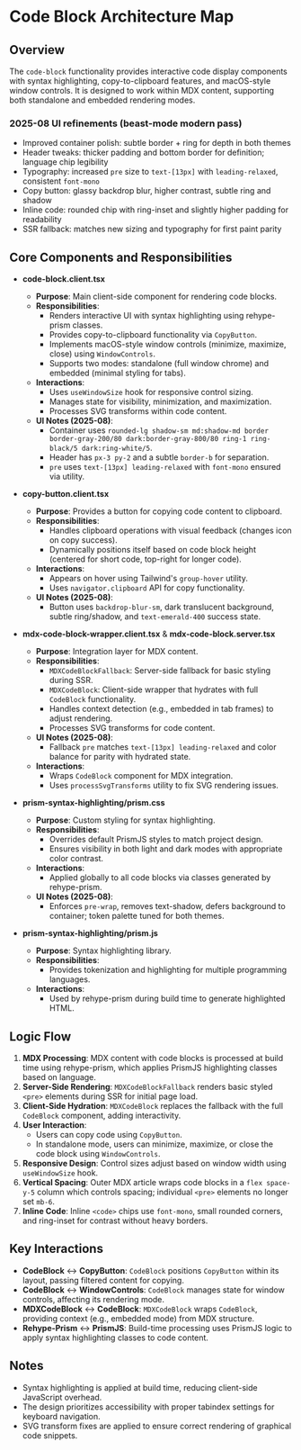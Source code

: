 # Code Block Architecture Map

## Overview

The `code-block` functionality provides interactive code display components with syntax highlighting, copy-to-clipboard features, and macOS-style window controls. It is designed to work within MDX content, supporting both standalone and embedded rendering modes.

### 2025-08 UI refinements (beast-mode modern pass)

- Improved container polish: subtle border + ring for depth in both themes
- Header tweaks: thicker padding and bottom border for definition; language chip legibility
- Typography: increased `pre` size to `text-[13px]` with `leading-relaxed`, consistent `font-mono`
- Copy button: glassy backdrop blur, higher contrast, subtle ring and shadow
- Inline code: rounded chip with ring-inset and slightly higher padding for readability
- SSR fallback: matches new sizing and typography for first paint parity

## Core Components and Responsibilities

- **code-block.client.tsx**
  - **Purpose**: Main client-side component for rendering code blocks.
  - **Responsibilities**:
    - Renders interactive UI with syntax highlighting using rehype-prism classes.
    - Provides copy-to-clipboard functionality via `CopyButton`.
    - Implements macOS-style window controls (minimize, maximize, close) using `WindowControls`.
    - Supports two modes: standalone (full window chrome) and embedded (minimal styling for tabs).
  - **Interactions**:
    - Uses `useWindowSize` hook for responsive control sizing.
    - Manages state for visibility, minimization, and maximization.
    - Processes SVG transforms within code content.
  - **UI Notes (2025-08)**:
    - Container uses `rounded-lg shadow-sm md:shadow-md border border-gray-200/80 dark:border-gray-800/80 ring-1 ring-black/5 dark:ring-white/5`.
    - Header has `px-3 py-2` and a subtle `border-b` for separation.
    - `pre` uses `text-[13px] leading-relaxed` with `font-mono` ensured via utility.

- **copy-button.client.tsx**
  - **Purpose**: Provides a button for copying code content to clipboard.
  - **Responsibilities**:
    - Handles clipboard operations with visual feedback (changes icon on copy success).
    - Dynamically positions itself based on code block height (centered for short code, top-right for longer code).
  - **Interactions**:
    - Appears on hover using Tailwind's `group-hover` utility.
    - Uses `navigator.clipboard` API for copy functionality.
  - **UI Notes (2025-08)**:
    - Button uses `backdrop-blur-sm`, dark translucent background, subtle ring/shadow, and `text-emerald-400` success state.

- **mdx-code-block-wrapper.client.tsx** & **mdx-code-block.server.tsx**
  - **Purpose**: Integration layer for MDX content.
  - **Responsibilities**:
    - `MDXCodeBlockFallback`: Server-side fallback for basic styling during SSR.
    - `MDXCodeBlock`: Client-side wrapper that hydrates with full `CodeBlock` functionality.
    - Handles context detection (e.g., embedded in tab frames) to adjust rendering.
    - Processes SVG transforms for code content.
  - **UI Notes (2025-08)**:
    - Fallback `pre` matches `text-[13px] leading-relaxed` and color balance for parity with hydrated state.
  - **Interactions**:
    - Wraps `CodeBlock` component for MDX integration.
    - Uses `processSvgTransforms` utility to fix SVG rendering issues.

- **prism-syntax-highlighting/prism.css**
  - **Purpose**: Custom styling for syntax highlighting.
  - **Responsibilities**:
    - Overrides default PrismJS styles to match project design.
    - Ensures visibility in both light and dark modes with appropriate color contrast.
  - **Interactions**:
    - Applied globally to all code blocks via classes generated by rehype-prism.
  - **UI Notes (2025-08)**:
    - Enforces `pre-wrap`, removes text-shadow, defers background to container; token palette tuned for both themes.

- **prism-syntax-highlighting/prism.js**
  - **Purpose**: Syntax highlighting library.
  - **Responsibilities**:
    - Provides tokenization and highlighting for multiple programming languages.
  - **Interactions**:
    - Used by rehype-prism during build time to generate highlighted HTML.

## Logic Flow

1. **MDX Processing**: MDX content with code blocks is processed at build time using rehype-prism, which applies PrismJS highlighting classes based on language.
2. **Server-Side Rendering**: `MDXCodeBlockFallback` renders basic styled `<pre>` elements during SSR for initial page load.
3. **Client-Side Hydration**: `MDXCodeBlock` replaces the fallback with the full `CodeBlock` component, adding interactivity.
4. **User Interaction**:
   - Users can copy code using `CopyButton`.
   - In standalone mode, users can minimize, maximize, or close the code block using `WindowControls`.
5. **Responsive Design**: Control sizes adjust based on window width using `useWindowSize` hook.
6. **Vertical Spacing**: Outer MDX article wraps code blocks in a `flex space-y-5` column which controls spacing; individual `<pre>` elements no longer set `mb-6`.
7. **Inline Code**: Inline `<code>` chips use `font-mono`, small rounded corners, and ring-inset for contrast without heavy borders.

## Key Interactions

- **CodeBlock** ↔ **CopyButton**: `CodeBlock` positions `CopyButton` within its layout, passing filtered content for copying.
- **CodeBlock** ↔ **WindowControls**: `CodeBlock` manages state for window controls, affecting its rendering mode.
- **MDXCodeBlock** ↔ **CodeBlock**: `MDXCodeBlock` wraps `CodeBlock`, providing context (e.g., embedded mode) from MDX structure.
- **Rehype-Prism** ↔ **PrismJS**: Build-time processing uses PrismJS logic to apply syntax highlighting classes to code content.

## Notes

- Syntax highlighting is applied at build time, reducing client-side JavaScript overhead.
- The design prioritizes accessibility with proper tabindex settings for keyboard navigation.
- SVG transform fixes are applied to ensure correct rendering of graphical code snippets.

